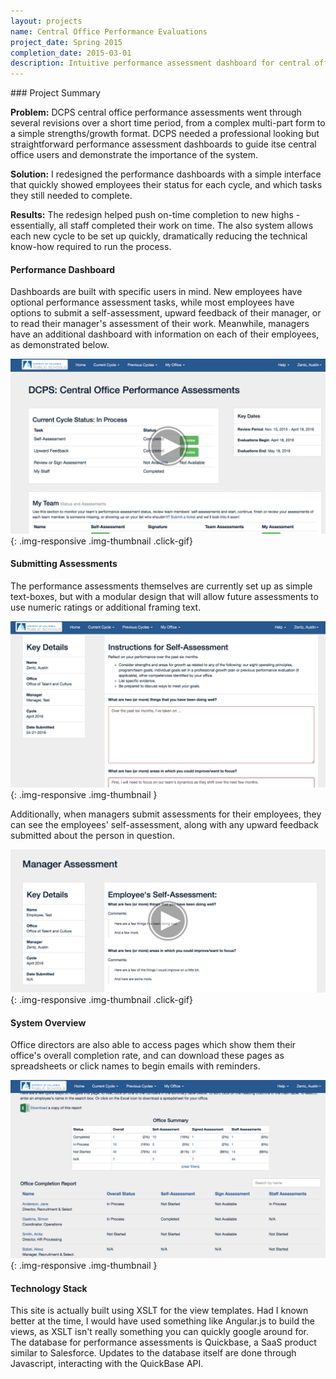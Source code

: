 ```yaml
---
layout: projects
name: Central Office Performance Evaluations
project_date: Spring 2015
completion_date: 2015-03-01
description: Intuitive performance assessment dashboard for central office staff to deliver and receive feedback.
---
```


<div class="panel panel-default" markdown="1">
<div class="panel-body" markdown="1">
<div class="page-header" markdown="1">
### Project Summary
</div>

__Problem:__ DCPS central office performance assessments went through several revisions over a short time period, from a complex multi-part form to a simple strengths/growth format. DCPS needed a professional looking but straightforward performance assessment dashboards to guide itse central office users and demonstrate the importance of the system.

__Solution:__ I redesigned the performance dashboards with a simple interface that quickly showed employees their status for each cycle, and which tasks they still needed to complete.

__Results:__ The redesign helped push on-time completion to new highs - essentially, all staff completed their work on time. The also system allows each new cycle to be set up quickly, dramatically reducing the technical know-how required to run the process.
</div>
</div>

#### Performance Dashboard

Dashboards are built with specific users in mind. New employees have optional performance assessment tasks, while most employees have options to submit a self-assessment, upward feedback of their manager, or to read their manager's assessment of their work. Meanwhile, managers have an additional dashboard with information on each of their employees, as demonstrated below.

![performance dashboard](/img/portfolio/performance-evaluations/dashboard.png){: .img-responsive .img-thumbnail .click-gif}

#### Submitting Assessments

The performance assessments themselves are currently set up as simple text-boxes, but with a modular design that will allow future assessments to use numeric ratings or additional framing text.

![performance dashboard](/img/portfolio/performance-evaluations/assessment.png){: .img-responsive .img-thumbnail }

Additionally, when managers submit assessments for their employees, they can see the employees' self-assessment, along with any upward feedback submitted about the person in question.

![performance dashboard](/img/portfolio/performance-evaluations/complete-assessment.png){: .img-responsive .img-thumbnail .click-gif}

#### System Overview

Office directors are also able to access pages which show them their office's overall completion rate, and can download these pages as spreadsheets or click names to begin emails with reminders.

![performance dashboard](/img/portfolio/performance-evaluations/office-summary.png){: .img-responsive .img-thumbnail }

#### Technology Stack

This site is actually built using XSLT for the view templates. Had I known better at the time, I would have used something like Angular.js to build the views, as XSLT isn't really something you can quickly google around for. The database for performance assessments is Quickbase, a SaaS product similar to Salesforce. Updates to the database itself are done through Javascript, interacting with the QuickBase API.